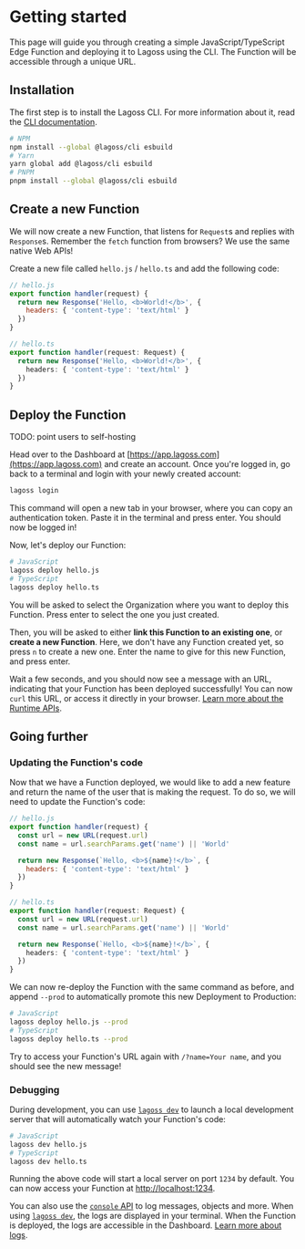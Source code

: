 # Getting started

This page will guide you through creating a simple JavaScript/TypeScript Edge Function and deploying it to Lagoss using the CLI. The Function will be accessible through a unique URL.

## Installation

The first step is to install the Lagoss CLI. For more information about it, read the [CLI documentation](./cli.md).

```bash
# NPM
npm install --global @lagoss/cli esbuild
# Yarn
yarn global add @lagoss/cli esbuild
# PNPM
pnpm install --global @lagoss/cli esbuild
```

## Create a new Function

We will now create a new Function, that listens for `Request`s and replies with `Response`s. Remember the `fetch` function from browsers? We use the same native Web APIs!

Create a new file called `hello.js` / `hello.ts` and add the following code:

```javascript
// hello.js
export function handler(request) {
  return new Response('Hello, <b>World!</b>', {
    headers: { 'content-type': 'text/html' }
  })
}
```

```typescript
// hello.ts
export function handler(request: Request) {
  return new Response('Hello, <b>World!</b>', {
    headers: { 'content-type': 'text/html' }
  })
}
```

## Deploy the Function

TODO: point users to self-hosting

Head over to the Dashboard at [https://app.lagoss.com](https://app.lagoss.com) and create an account. Once you're logged in, go back to a terminal and login with your newly created account:

```bash
lagoss login
```

This command will open a new tab in your browser, where you can copy an authentication token. Paste it in the terminal and press enter. You should now be logged in!

Now, let's deploy our Function:

```bash
# JavaScript
lagoss deploy hello.js
# TypeScript
lagoss deploy hello.ts
```

You will be asked to select the Organization where you want to deploy this Function. Press enter to select the one you just created.

Then, you will be asked to either **link this Function to an existing one**, or **create a new Function**. Here, we don't have any Function created yet, so press `n` to create a new one. Enter the name to give for this new Function, and press enter.

Wait a few seconds, and you should now see a message with an URL, indicating that your Function has been deployed successfully! You can now `curl` this URL, or access it directly in your browser. [Learn more about the Runtime APIs](./runtime-apis.md).

## Going further

### Updating the Function's code

Now that we have a Function deployed, we would like to add a new feature and return the name of the user that is making the request. To do so, we will need to update the Function's code:

```javascript {3-4,6}
// hello.js
export function handler(request) {
  const url = new URL(request.url)
  const name = url.searchParams.get('name') || 'World'

  return new Response(`Hello, <b>${name}!</b>`, {
    headers: { 'content-type': 'text/html' }
  })
}
```

```typescript {3-4,6}
// hello.ts
export function handler(request: Request) {
  const url = new URL(request.url)
  const name = url.searchParams.get('name') || 'World'

  return new Response(`Hello, <b>${name}!</b>`, {
    headers: { 'content-type': 'text/html' }
  })
}
```

We can now re-deploy the Function with the same command as before, and append `--prod` to automatically promote this new Deployment to Production:

```bash
# JavaScript
lagoss deploy hello.js --prod
# TypeScript
lagoss deploy hello.ts --prod
```

Try to access your Function's URL again with `/?name=Your name`, and you should see the new message!

### Debugging

During development, you can use [`lagoss dev`](./cli.md#lagoss-dev) to launch a local development server that will automatically watch your Function's code:

```bash
# JavaScript
lagoss dev hello.js
# TypeScript
lagoss dev hello.ts
```

Running the above code will start a local server on port `1234` by default. You can now access your Function at [http://localhost:1234](http://localhost:1234).

You can also use the [`console` API](./runtime-apis.md#console) to log messages, objects and more. When using [`lagoss dev`](./cli.md#lagoss-dev), the logs are displayed in your terminal. When the Function is deployed, the logs are accessible in the Dashboard. [Learn more about logs](./usage/logs.md).
